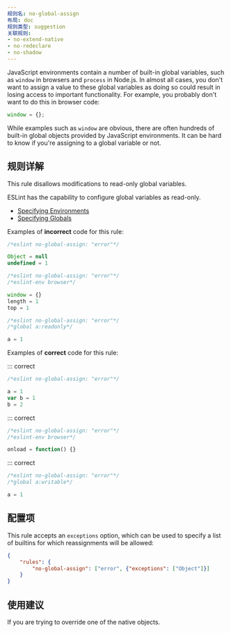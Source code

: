 ```yaml
---
规则名: no-global-assign
布局: doc
规则类型: suggestion
关联规则:
- no-extend-native
- no-redeclare
- no-shadow
---
```




JavaScript environments contain a number of built-in global variables, such as `window` in browsers and `process` in Node.js. In almost all cases, you don't want to assign a value to these global variables as doing so could result in losing access to important functionality. For example, you probably don't want to do this in browser code:

```js
window = {};
```

While examples such as `window` are obvious, there are often hundreds of built-in global objects provided by JavaScript environments. It can be hard to know if you're assigning to a global variable or not.

## 规则详解

This rule disallows modifications to read-only global variables.

ESLint has the capability to configure global variables as read-only.

* [Specifying Environments](../user-guide/configuring#specifying-environments)
* [Specifying Globals](../user-guide/configuring#specifying-globals)

Examples of **incorrect** code for this rule:



```js
/*eslint no-global-assign: "error"*/

Object = null
undefined = 1
```



```js
/*eslint no-global-assign: "error"*/
/*eslint-env browser*/

window = {}
length = 1
top = 1
```



```js
/*eslint no-global-assign: "error"*/
/*global a:readonly*/

a = 1
```

Examples of **correct** code for this rule:

::: correct

```js
/*eslint no-global-assign: "error"*/

a = 1
var b = 1
b = 2
```

::: correct

```js
/*eslint no-global-assign: "error"*/
/*eslint-env browser*/

onload = function() {}
```

::: correct

```js
/*eslint no-global-assign: "error"*/
/*global a:writable*/

a = 1
```

## 配置项

This rule accepts an `exceptions` option, which can be used to specify a list of builtins for which reassignments will be allowed:

```json
{
    "rules": {
        "no-global-assign": ["error", {"exceptions": ["Object"]}]
    }
}
```

## 使用建议

If you are trying to override one of the native objects.
